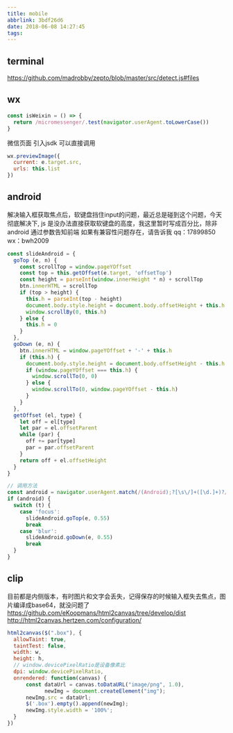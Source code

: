 ```yaml
---
title: mobile
abbrlink: 3bdf26d6
date: 2018-06-08 14:27:45
tags:
---
```


## terminal
https://github.com/madrobby/zepto/blob/master/src/detect.js#files

## wx
```js
const isWeixin = () => {
  return /micromessenger/.test(navigator.userAgent.toLowerCase())
}
```

微信页面 引入jsdk 可以直接调用
```js
wx.previewImage({
  current: e.target.src,
  urls: this.list
})
```

## android
解决输入框获取焦点后，软键盘挡住input的问题，最近总是碰到这个问题，今天彻底解决下,
js 是没办法直接获取软键盘的高度，我这里暂时写成百分比，除非 android 通过参数告知前端
如果有兼容性问题存在，请告诉我 qq：17899850 wx：bwh2009

```js
const slideAndroid = {
  goTop (e, n) {
    const scrollTop = window.pageYOffset
    const top = this.getOffset(e.target, 'offsetTop')
    const height = parseInt(window.innerHeight * n) + scrollTop
    btn.innerHTML = scrollTop
    if (top > height) {
      this.h = parseInt(top - height)
      document.body.style.height = document.body.offsetHeight + this.h + 'px'
      window.scrollBy(0, this.h)
    } else {
      this.h = 0
    }
  },
  goDown (e, n) {
    btn.innerHTML = window.pageYOffset + '-' + this.h
    if (this.h) {
      document.body.style.height = document.body.offsetHeight - this.h + 'px'
      if (window.pageYOffset === this.h) {
        window.scrollTo(0, 0)
      } else {
        window.scrollTo(0, window.pageYOffset - this.h)
      }
    }
  },
  getOffset (el, type) {
    let off = el[type]
    let par = el.offsetParent
    while (par) {
      off += par[type]
      par = par.offsetParent
    }
    return off + el.offsetHeight
  }
}

// 调用方法
const android = navigator.userAgent.match(/(Android);?[\s\/]+([\d.]+)?/)
if (android) {
  switch (t) {
    case 'focus':
      slideAndroid.goTop(e, 0.55)
      break
    case 'blur':
      slideAndroid.goDown(e, 0.55)
      break
  }
}
```

## clip
目前都是内侧版本，有时图片和文字会丢失，记得保存的时候输入框失去焦点，图片编译成base64，就没问题了
https://github.com/eKoopmans/html2canvas/tree/develop/dist
http://html2canvas.hertzen.com/configuration/
```js
html2canvas($(".box"), {
  allowTaint: true,
  taintTest: false,
  width: w,
  height: h,
  // window.devicePixelRatio是设备像素比
  dpi: window.devicePixelRatio,
  onrendered: function(canvas) {
      const dataUrl = canvas.toDataURL("image/png", 1.0),
            newImg = document.createElement("img");
      newImg.src = dataUrl;
      $('.box').empty().append(newImg);
      newImg.style.width = '100%';
  }
})
```


